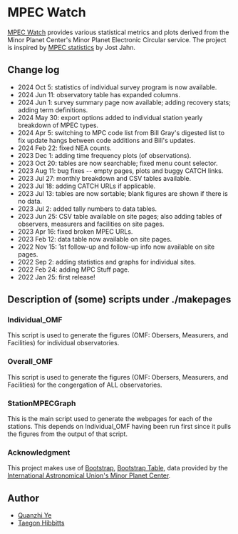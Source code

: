 # MPEC Watch

[MPEC Watch](https://sbnmpc.astro.umd.edu/mpecwatch/index.html) provides various statistical metrics and plots derived from the Minor Planet Center's Minor Planet Electronic Circular service. The project is inspired by [MPEC statistics](http://mpec.jostjahn.de) by Jost Jahn.

## Change log

* 2024 Oct 5: statistics of individual survey program is now available.
* 2024 Jun 11: observatory table has expanded columns.
* 2024 Jun 1: survey summary page now available; adding recovery stats; adding term definitions.
* 2024 May 30: export options added to individual station yearly breakdown of MPEC types.
* 2024 Apr 5: switching to MPC code list from Bill Gray's digested list to fix update hangs between code additions and Bill's updates.
* 2024 Feb 22: fixed NEA counts.
* 2023 Dec 1: adding time frequency plots (of observations).
* 2023 Oct 20: tables are now searchable; fixed menu count selector.
* 2023 Aug 11: bug fixes -- empty pages, plots and buggy CATCH links.
* 2023 Jul 27: monthly breakdown and CSV tables available.
* 2023 Jul 18: adding CATCH URLs if applicable.
* 2023 Jul 13: tables are now sortable; blank figures are shown if there is no data.
* 2023 Jul 2: added tally numbers to data tables.
* 2023 Jun 25: CSV table available on site pages; also adding tables of observers, measurers and facilities on site pages.
* 2023 Apr 16: fixed broken MPEC URLs.
* 2023 Feb 12: data table now available on site pages.
* 2022 Nov 15: 1st follow-up and follow-up info now available on site pages.
* 2022 Sep 2: adding statistics and graphs for individual sites.
* 2022 Feb 24: adding MPC Stuff page.
* 2022 Jan 25: first release!

## Description of (some) scripts under ./makepages

### Individual_OMF
This script is used to generate the figures (OMF: Obersers, Measurers, and Facilities) for individual observatories. 

### Overall_OMF
This script is used to generate the figures (OMF: Obersers, Measurers, and Facilities) for the congergation of ALL observatories.

### StationMPECGraph
This is the main script used to generate the webpages for each of the stations. This depends on Individual_OMF having been run first since it pulls the figures from the output of that script.

### Acknowledgment

This project makes use of [Bootstrap](https://getbootstrap.com/), [Bootstrap Table](https://bootstrap-table.com/), data provided by the [International Astronomical Union's Minor Planet Center](https://minorplanetcenter.net/).

## Author

* [Quanzhi Ye](https://www.astro.umd.edu/~qye/)
* [Taegon Hibbitts](https://github.com/Taeg03)
